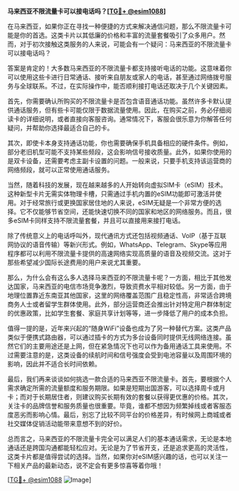 **马来西亚不限流量卡可以接电话吗？[[TG💪+ @esim1088](https://t.me/s/esim1088)]**

在马来西亚，如果你正在寻找一种便捷的方式来解决通信问题，那么不限流量卡可能是你的首选。这类卡片以其低廉的价格和丰富的流量套餐吸引了众多用户。然而，对于初次接触这类服务的人来说，可能会有一个疑问：马来西亚的不限流量卡可以接电话吗？

答案是肯定的！大多数马来西亚的不限流量卡都支持接听电话的功能。这意味着你可以使用这些卡进行日常通话、接听来自朋友或家人的电话，甚至通过网络拨号服务与全球联系。不过，在实际操作中，能否顺利接打电话还取决于几个关键因素。

首先，你需要确认所购买的不限流量卡是否包含语音通话功能。虽然许多卡默认提供通话服务，但有些卡可能仅限于数据流量使用。因此，在购买之前，务必仔细阅读卡的详细说明，或者直接向客服咨询。通常情况下，客服会很乐意为你解答任何疑问，并帮助你选择最适合自己的卡。

其次，即使卡本身支持通话功能，你也需要确保手机具备相应的硬件条件。例如，部分老旧机型可能不支持某些频段，这会影响信号接收质量。此外，如果你使用的是双卡设备，还需要考虑主副卡设置的问题。一般来说，只要手机支持该运营商的网络频段，就可以正常使用通话服务。

当然，随着科技的发展，现在越来越多的人开始转向虚拟SIM卡（eSIM）技术。这种新型卡片无需实体物理卡槽，只需通过手机内置的eSIM功能即可激活并使用。对于经常旅行或更换国家居住地的人来说，eSIM无疑是一个非常方便的选择。它不仅能够节省空间，还能快速切换不同的国家和地区的网络服务。而且，很多eSIM卡同样支持不限流量套餐，并且可以直接用来接打电话。

除了传统意义上的电话呼叫外，现代通讯方式还包括视频通话、VoIP（基于互联网协议的语音传输）等新兴形式。例如，WhatsApp、Telegram、Skype等应用程序都可以利用不限流量卡提供的高速网络实现高质量的语音及视频交流。这对于那些希望减少国际长途费用的用户来说尤其重要。

那么，为什么会有这么多人选择马来西亚的不限流量卡呢？一方面，相比于其他发达国家，马来西亚的电信市场竞争激烈，导致资费水平相对较低。另一方面，由于地理位置靠近东南亚其他国家，这里的网络覆盖范围广且稳定性高，非常适合跨境商务人士或者留学生群体使用。此外，部分运营商还会推出针对特定用户群体制定的优惠政策，比如学生套餐、家庭共享计划等等，进一步降低了用户的成本负担。

值得一提的是，近年来兴起的“随身WiFi”设备也成为了另一种替代方案。这类产品类似于便携式路由器，可以通过插卡的方式为多台设备同时提供无线网络连接。虽然它们的主要用途还是上网，但在紧急情况下也可以作为备用通话工具来使用。不过需要注意的是，这类设备的续航时间和信号强度会受到电池容量以及周围环境的影响，因此并不适合长时间依赖。

最后，我们再来谈谈如何挑选一款合适的马来西亚不限流量卡。首先，要根据个人需求确定所需的流量额度和服务期限。如果是短期出国游客，可以选择周卡或月卡；而对于长期居住者，则建议购买长期有效的套餐以获得更优惠的价格。其次，关注卡的品牌信誉和服务质量也很重要。毕竟，谁都不想因为频繁掉线或者客服态度恶劣而影响心情。最后，别忘了比较不同平台的价格差异，有时候网上商城或者社交媒体促销活动能带来意想不到的好价。

总而言之，马来西亚的不限流量卡完全可以满足人们的基本通话需求，无论是本地通话还是跨国沟通都能轻松应对。无论是为了节省开支，还是追求更高的灵活性，这类卡片都是值得尝试的选择。当然，如果你对eSIM感兴趣的话，也可以关注一下相关产品的最新动态，说不定会有更多惊喜等着你哦！

[[TG💪+ @esim1088](https://t.me/s/esim1088) ![Image](https://i.postimg.cc/4NQfJmqS/Snipaste-2025-05-13-00-14-12.png)]